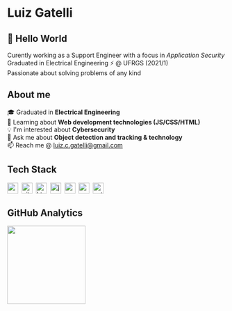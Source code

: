 # Luiz Gatelli

## 👋 Hello World
Curently working as a Support Engineer with a focus in _Application Security_  
Graduated in Electrical Engineering ⚡ @ UFRGS (2021/1)  
Passionate about solving problems of any kind


## About me
🎓&nbsp;Graduated in **Electrical Engineering**
<br/>🌱&nbsp;Learning about **Web development technologies (JS/CSS/HTML)**
<br/>💡&nbsp;I'm interested about **Cybersecurity**
<br/>💬&nbsp;Ask me about **Object detection and tracking & technology**
<br/>📫&nbsp;Reach me @ [luiz.c.gatelli@gmail.com](mailto:luiz.c.gatelli@gmail.com)

## Tech Stack
<img src="https://img.shields.io/badge/Css3-05122A?style=flat&logo=css3" alt="css3 Badge" height="25">&nbsp;
<img src="https://img.shields.io/badge/Git-05122A?style=flat&logo=git" alt="git Badge" height="25">&nbsp;
<img src="https://img.shields.io/badge/Html5-05122A?style=flat&logo=html5" alt="html5 Badge" height="25">&nbsp;
<img src="https://img.shields.io/badge/Javascript-05122A?style=flat&logo=javascript" alt="javascript Badge" height="25">&nbsp;
<img src="https://img.shields.io/badge/Matlab-05122A?style=flat&logo=matlab" alt="matlab Badge" height="25">&nbsp;
<img src="https://img.shields.io/badge/Nodejs-05122A?style=flat&logo=node.js" alt="nodejs Badge" height="25">&nbsp;
<img src="https://img.shields.io/badge/Python-05122A?style=flat&logo=python" alt="python Badge" height="25">&nbsp;

## GitHub Analytics
<div>
<img height="180em" src="https://github-readme-stats.vercel.app/api/top-langs/?username=luiz-gatelli&theme=default&layout=compact&langs_count=5">
</div>
